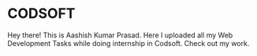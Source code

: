 # CODSOFT
Hey there! This is Aashish Kumar Prasad. Here I uploaded all my Web Development Tasks while doing internship in Codsoft. Check out my work.
